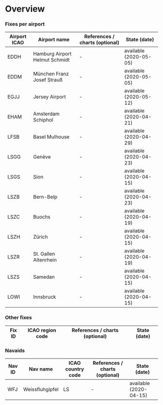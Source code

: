 # Overview

### Fixes per airport
Airport ICAO | Airport name | References / charts (optional) | State (date)
------------ | ------------ | ------------------------------ | ------------
EDDH | Hamburg Airport Helmut Schmidt | - | available (2020-05-05)
EDDM | München Franz Josef Strauß | - | available (2020-05-05)
EGJJ | Jersey Airport | - | available (2020-05-12)
EHAM | Amsterdam Schiphol | - | available (2020-04-21)
LFSB | Basel Mulhouse | - | available (2020-04-29)
LSGG | Genève | - | available (2020-04-23)
LSGS | Sion | - | available (2020-04-15)
LSZB | Bern-Belp | - | available (2020-04-23)
LSZC | Buochs | - | available (2020-04-19)
LSZH | Zürich | - | available (2020-04-15)
LSZR | St. Gallen Altenrhein | - | available (2020-04-19)
LSZS | Samedan | - | available (2020-04-15)
LOWI | Innsbruck | - | available (2020-04-15)


### Other fixes
Fix ID | ICAO region code | References / charts (optional) | State (date)
------ | ---------------- | ------------------------------ | ------------
 


### Navaids
Nav ID | Nav name | ICAO country code | References / charts (optional) | State (date)
------ | -------- | ---------------- | ------------------------------ | -------------
WFJ | Weissfluhgipfel | LS | - | available (2020-04-15)
